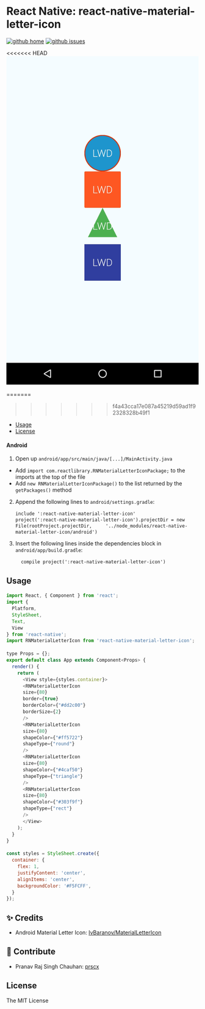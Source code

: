 # React Native: react-native-material-letter-icon

[![github home](https://img.shields.io/badge/gaetanozappi-react--native--material--letter--icon-blue.svg?style=flat-square)](https://github.com/gaetanozappi/react-native-material-letter-icon)
[![github issues](https://img.shields.io/github/issues/gaetanozappi/react-native-material-letter-icon.svg?style=flat-square)](https://github.com/gaetanozappi/react-native-material-letter-icon/issues)

<<<<<<< HEAD
![PNG](screenshot/react-native-material-letter-icon.jpeg)

=======
>>>>>>> f4a43cca17e087a45219d59ad1f92328328b49f1
-   [Usage](#usage)
-   [License](#license)

#### Android

1. Open up `android/app/src/main/java/[...]/MainActivity.java`
  - Add `import com.reactlibrary.RNMaterialLetterIconPackage;` to the imports at the top of the file
  - Add `new RNMaterialLetterIconPackage()` to the list returned by the `getPackages()` method
2. Append the following lines to `android/settings.gradle`:
  	```
  	include ':react-native-material-letter-icon'
  	project(':react-native-material-letter-icon').projectDir = new File(rootProject.projectDir, 	'../node_modules/react-native-material-letter-icon/android')
  	```
3. Insert the following lines inside the dependencies block in `android/app/build.gradle`:
  	```
      compile project(':react-native-material-letter-icon')
  	```

## Usage
```javascript
import React, { Component } from 'react';
import {
  Platform,
  StyleSheet,
  Text,
  View
} from 'react-native';
import RNMaterialLetterIcon from 'react-native-material-letter-icon';

type Props = {};
export default class App extends Component<Props> {
  render() {
    return (
      <View style={styles.container}>
      <RNMaterialLetterIcon
      size={80}
      border={true}
      borderColor={"#dd2c00"}
      borderSize={2}
      />
      <RNMaterialLetterIcon
      size={80}
      shapeColor={"#ff5722"}
      shapeType={"round"}
      />
      <RNMaterialLetterIcon
      size={80}
      shapeColor={"#4caf50"}
      shapeType={"triangle"}
      />
      <RNMaterialLetterIcon
      size={80}
      shapeColor={"#303f9f"}
      shapeType={"rect"}
      />
      </View>
    );
  }
}

const styles = StyleSheet.create({
  container: {
    flex: 1,
    justifyContent: 'center',
    alignItems: 'center',
    backgroundColor: '#F5FCFF',
  }
});

```


## ✨ Credits

- Android Material Letter Icon: [IvBaranov/MaterialLetterIcon](https://github.com/IvBaranov/MaterialLetterIcon)

## 💫 Contribute

- Pranav Raj Singh Chauhan: [prscx](https://github.com/prscx)


## License
The MIT License
